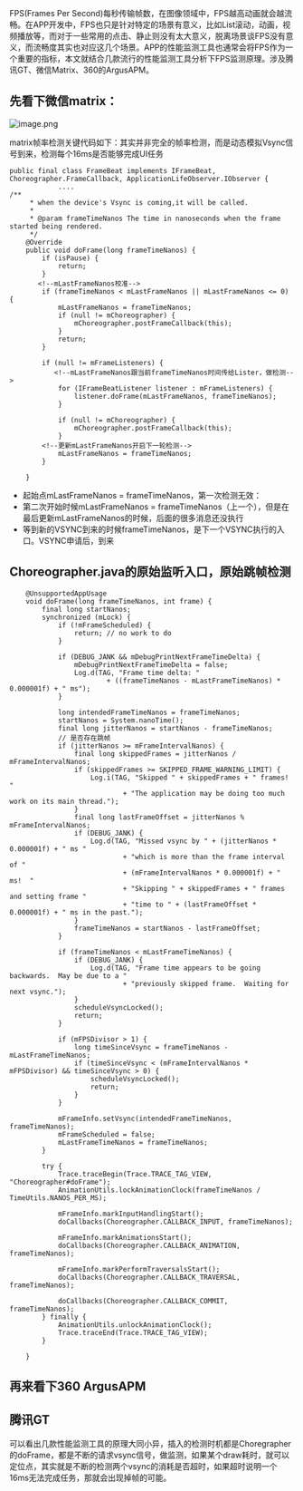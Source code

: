 FPS(Frames Per Second)每秒传输帧数，在图像领域中，FPS越高动画就会越流畅。在APP开发中，FPS也只是针对特定的场景有意义，比如List滚动，动画，视频播放等，而对于一些常用的点击、静止则没有太大意义，脱离场景谈FPS没有意义，而流畅度其实也对应这几个场景。APP的性能监测工具也通常会将FPS作为一个重要的指标，本文就结合几款流行的性能监测工具分析下FPS监测原理。涉及腾讯GT、微信Matrix、360的ArgusAPM。


## 先看下微信matrix：

![image.png](https://upload-images.jianshu.io/upload_images/1460468-0a91505303d75580.png?imageMogr2/auto-orient/strip%7CimageView2/2/w/1240)

matrix帧率检测关键代码如下：其实并非完全的帧率检测，而是动态模拟Vsync信号到来，检测每个16ms是否能够完成UI任务

	public final class FrameBeat implements IFrameBeat, Choreographer.FrameCallback, ApplicationLifeObserver.IObserver {
				....
	/**
	     * when the device's Vsync is coming,it will be called.
	     *
	     * @param frameTimeNanos The time in nanoseconds when the frame started being rendered.
	     */
	    @Override
	    public void doFrame(long frameTimeNanos) {
	        if (isPause) {
	            return;
	        }
	       <!--mLastFrameNanos校准-->
	        if (frameTimeNanos < mLastFrameNanos || mLastFrameNanos <= 0) { 
	            mLastFrameNanos = frameTimeNanos;
	            if (null != mChoreographer) {
	                mChoreographer.postFrameCallback(this);
	            }
	            return;
	        }
	
	        if (null != mFrameListeners) {
		       <!--mLastFrameNanos跟当前frameTimeNanos时间传给Lister，做检测-->
	            for (IFrameBeatListener listener : mFrameListeners) {
	                listener.doFrame(mLastFrameNanos, frameTimeNanos);
	            }
	
	            if (null != mChoreographer) {
	                mChoreographer.postFrameCallback(this);
	            }
			<!--更新mLastFrameNanos开启下一轮检测-->
	            mLastFrameNanos = frameTimeNanos;
	        }
	
	    }
   
*   起始点mLastFrameNanos = frameTimeNanos，第一次检测无效：
*   第二次开始时候mLastFrameNanos = frameTimeNanos（上一个），但是在最后更新mLastFrameNanos的时候，后面的很多消息还没执行
*   等到新的VSYNC到来的时候frameTimeNanos，是下一个VSYNC执行的入口。VSYNC申请后，到来

## Choreographer.java的原始监听入口，原始跳帧检测

	    @UnsupportedAppUsage
	    void doFrame(long frameTimeNanos, int frame) {
	        final long startNanos;
	        synchronized (mLock) {
	            if (!mFrameScheduled) {
	                return; // no work to do
	            }
	
	            if (DEBUG_JANK && mDebugPrintNextFrameTimeDelta) {
	                mDebugPrintNextFrameTimeDelta = false;
	                Log.d(TAG, "Frame time delta: "
	                        + ((frameTimeNanos - mLastFrameTimeNanos) * 0.000001f) + " ms");
	            }
	
	            long intendedFrameTimeNanos = frameTimeNanos;
	            startNanos = System.nanoTime();
	            final long jitterNanos = startNanos - frameTimeNanos;
	            // 是否存在跳帧
	            if (jitterNanos >= mFrameIntervalNanos) {
	                final long skippedFrames = jitterNanos / mFrameIntervalNanos;
	                if (skippedFrames >= SKIPPED_FRAME_WARNING_LIMIT) {
	                    Log.i(TAG, "Skipped " + skippedFrames + " frames!  "
	                            + "The application may be doing too much work on its main thread.");
	                }
	                final long lastFrameOffset = jitterNanos % mFrameIntervalNanos;
	                if (DEBUG_JANK) {
	                    Log.d(TAG, "Missed vsync by " + (jitterNanos * 0.000001f) + " ms "
	                            + "which is more than the frame interval of "
	                            + (mFrameIntervalNanos * 0.000001f) + " ms!  "
	                            + "Skipping " + skippedFrames + " frames and setting frame "
	                            + "time to " + (lastFrameOffset * 0.000001f) + " ms in the past.");
	                }
	                frameTimeNanos = startNanos - lastFrameOffset;
	            }
	
	            if (frameTimeNanos < mLastFrameTimeNanos) {
	                if (DEBUG_JANK) {
	                    Log.d(TAG, "Frame time appears to be going backwards.  May be due to a "
	                            + "previously skipped frame.  Waiting for next vsync.");
	                }
	                scheduleVsyncLocked();
	                return;
	            }
	
	            if (mFPSDivisor > 1) {
	                long timeSinceVsync = frameTimeNanos - mLastFrameTimeNanos;
	                if (timeSinceVsync < (mFrameIntervalNanos * mFPSDivisor) && timeSinceVsync > 0) {
	                    scheduleVsyncLocked();
	                    return;
	                }
	            }
	
	            mFrameInfo.setVsync(intendedFrameTimeNanos, frameTimeNanos);
	            mFrameScheduled = false;
	            mLastFrameTimeNanos = frameTimeNanos;
	        }
	
	        try {
	            Trace.traceBegin(Trace.TRACE_TAG_VIEW, "Choreographer#doFrame");
	            AnimationUtils.lockAnimationClock(frameTimeNanos / TimeUtils.NANOS_PER_MS);
	
	            mFrameInfo.markInputHandlingStart();
	            doCallbacks(Choreographer.CALLBACK_INPUT, frameTimeNanos);
	
	            mFrameInfo.markAnimationsStart();
	            doCallbacks(Choreographer.CALLBACK_ANIMATION, frameTimeNanos);
	
	            mFrameInfo.markPerformTraversalsStart();
	            doCallbacks(Choreographer.CALLBACK_TRAVERSAL, frameTimeNanos);
	
	            doCallbacks(Choreographer.CALLBACK_COMMIT, frameTimeNanos);
	        } finally {
	            AnimationUtils.unlockAnimationClock();
	            Trace.traceEnd(Trace.TRACE_TAG_VIEW);
	        }

	    }
	
 
    
## 再来看下360 ArgusAPM

## 腾讯GT




可以看出几款性能监测工具的原理大同小异，插入的检测时机都是Choregrapher的doFrame，都是不断的请求vsync信号，做监测，如果某个draw耗时，就可以定位点，其实就是不断的检测两个vsync的消耗是否超时，如果超时说明一个16ms无法完成任务，那就会出现掉帧的可能。